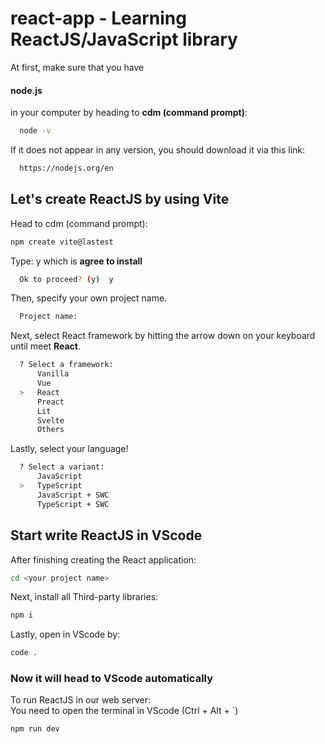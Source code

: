 # react-app - Learning ReactJS/JavaScript library

At first, make sure that you have <h4>node.js</h4> in your computer by heading to <b>cdm (command prompt)</b>:

```bash
  node -v
```
If it does not appear in any version, you should download it via this link:
```bash
  https://nodejs.org/en
```

## Let's create ReactJS by using Vite

Head to cdm (command prompt):
```bash
npm create vite@lastest
```
Type: y which is <b> agree to install </b>
```bash
  Ok to proceed? (y)  y
```
Then, specify your own project name. 
```bash
  Project name: 
```
Next, select React framework by hitting the arrow down on your keyboard until meet <b>React</b>.
```bash
  ? Select a framework:
      Vanilla
      Vue
  >   React
      Preact
      Lit
      Svelte
      Others
```
Lastly, select your language! 
```bash
  ? Select a variant: 
      JavaScript
  >   TypeScript
      JavaScript + SWC
      TypeScript + SWC
```

## Start write ReactJS in VScode

After finishing creating the React application:
```bash
cd <your project name>
```
Next, install all Third-party libraries:
```bash
npm i
```
Lastly, open in VScode by:
```bash
code .
```
### Now it will head to VScode automatically
To run ReactJS in our web server: <br>
You need to open the terminal in VScode (Ctrl + Alt + `)
```bash
npm run dev
```
